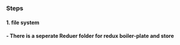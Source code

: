 <h3>Steps</h3>
<h4>1. file system</h4>
<h4>- There is a seperate Reduer folder for redux boiler-plate and store</h4>

